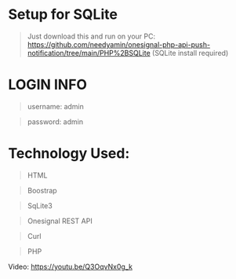 # Setup for SQLite
> Just download this and run on your PC: https://github.com/needyamin/onesignal-php-api-push-notification/tree/main/PHP%2BSQLite (SQLite install required)


# LOGIN INFO
> username: admin

> password: admin

# Technology Used:
> HTML

> Boostrap

> SqLite3 

> Onesignal REST API 

> Curl 

> PHP

Video: https://youtu.be/Q3OqvNx0g_k
